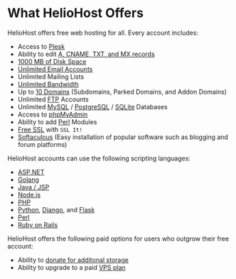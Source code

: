 # What HelioHost Offers

HelioHost offers free web hosting for all. Every account includes:

* Access to [Plesk](../tutorials/plesk/README.md)
* Ability to edit [A, CNAME, TXT, and MX records](../tutorials/dns-record-management/heliohost-dns-records/README.md)
* [1000 MB of Disk Space](../features/storage.md)
* [Unlimited Email Accounts](../features/unlimited-email-accounts.md)
* Unlimited Mailing Lists
* [Unlimited Bandwidth](../features/unlimited-bandwidth.md)
* Up to [10 Domains](../management/parked-addon-and-sub-domains.md) (Subdomains, Parked Domains, and Addon Domains)
* Unlimited [FTP](../management/uploading-files.md) Accounts
* Unlimited [MySQL](../management/mysql.md) / [PostgreSQL](../features/postgresql.md) / [SQLite](../features/sqlite.md) Databases
* Access to [phpMyAdmin](../management/mysql.md#managing-the-database-with-phpmyadmin)
* Ability to add [Perl](../tutorials/perl.md) Modules
* [Free SSL](/management/ssl.md) with `SSL It!`
* [Softaculous](../features/softaculous.md) (Easy installation of popular software such as blogging and forum platforms)

HelioHost accounts can use the following scripting languages:

* [ASP.NET](../features/asp.net.md)
* [Golang](../tutorials/golang.md)
* [Java / JSP](../features/java.md)
* [Node.js](../tutorials/node.js/README.md)
* [PHP](../features/php.md)
* [Python](../features/python.md), [Django](../tutorials/django.md), and [Flask](../tutorials/flask.md)
* [Perl](../tutorials/perl.md)
* [Ruby on Rails](../tutorials/ror.md)

HelioHost offers the following paid options for users who outgrow their free account:

* Ability to [donate for additonal storage](../accounts/donation-increase-storage.md)
* Ability to upgrade to a paid [VPS plan](https://heliohost.org/vps/)